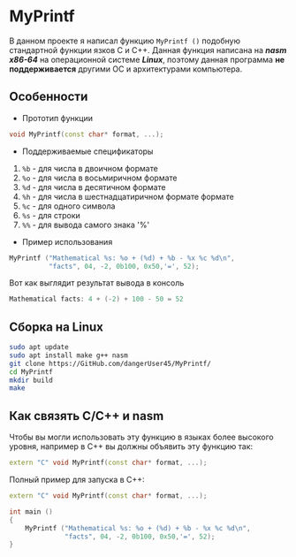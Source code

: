 # MyPrintf

В данном проекте я написал функцию ```MyPrintf ()``` подобную стандартной функции  язков C и C++.
Данная функция написана на ***nasm x86-64*** на операционной системе ***Linux***, поэтому данная программа **не поддерживается** другими ОС и архитектурами компьютера.

## Особенности
* Прототип функции
```cpp
void MyPrintf(const char* format, ...);
```

* Поддерживаемые спецификаторы
1. ```%b``` - для числа в двоичном формате
2. ```%o``` - для числа в восьмиричном формате
3. ```%d``` - для числа в десятичном формате
4. ```%h``` - для числа в шестнадцатиричном формате формате
5. ```%c``` - для одного символа
6. ```%s``` - для строки
7. ```%%``` - для вывода самого знака '%'


* Пример использования
```cpp
MyPrintf ("Mathematical %s: %o + (%d) + %b - %x %c %d\n",
          "facts", 04, -2, 0b100, 0x50,'=', 52);
```

Вот как выглядит результат вывода в консоль

```cpp
Mathematical facts: 4 + (-2) + 100 - 50 = 52
```
## Сборка на Linux
```bash
sudo apt update
sudo apt install make g++ nasm
git clone https://GitHub.com/dangerUser45/MyPrintf/
cd MyPrintf
mkdir build
make
```

## Как связять С/С++ и nasm
Чтобы вы могли использовать эту функцию в языках более высокого уровня, например в С++ вы должны объявить эту функцию так:
```cpp
extern "C" void MyPrintf(const char* format, ...);
```
Полный пример для запуска в C++:
```cpp
extern "C" void MyPrintf(const char* format, ...);

int main ()
{
    MyPrintf ("Mathematical %s: %o + (%d) + %b - %x %c %d\n",
              "facts", 04, -2, 0b100, 0x50,'=', 52);
}
```
